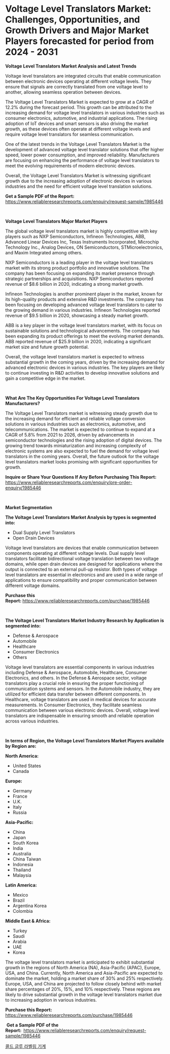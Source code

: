 <p><h1>Voltage Level Translators Market: Challenges, Opportunities, and Growth Drivers and Major Market Players forecasted for period from 2024 - 2031</h1></p><p><strong>Voltage Level Translators Market Analysis and Latest Trends</strong></p>
<p><p>Voltage level translators are integrated circuits that enable communication between electronic devices operating at different voltage levels. They ensure that signals are correctly translated from one voltage level to another, allowing seamless operation between devices.</p><p>The Voltage Level Translators Market is expected to grow at a CAGR of 12.2% during the forecast period. This growth can be attributed to the increasing demand for voltage level translators in various industries such as consumer electronics, automotive, and industrial applications. The rising adoption of IoT devices and smart sensors is also driving the market growth, as these devices often operate at different voltage levels and require voltage level translators for seamless communication.</p><p>One of the latest trends in the Voltage Level Translators Market is the development of advanced voltage level translator solutions that offer higher speed, lower power consumption, and improved reliability. Manufacturers are focusing on enhancing the performance of voltage level translators to meet the evolving requirements of modern electronic devices.</p><p>Overall, the Voltage Level Translators Market is witnessing significant growth due to the increasing adoption of electronic devices in various industries and the need for efficient voltage level translation solutions.</p></p>
<p><strong>Get a Sample PDF of the Report:&nbsp;</strong> <a href="https://www.reliableresearchreports.com/enquiry/request-sample/1985446">https://www.reliableresearchreports.com/enquiry/request-sample/1985446</a></p>
<p>&nbsp;</p>
<p><strong>Voltage Level Translators Major Market Players</strong></p>
<p><p>The global voltage level translators market is highly competitive with key players such as NXP Semiconductors, Infineon Technologies, ABB, Advanced Linear Devices Inc, Texas Instruments Incorporated, Microchip Technology Inc., Analog Devices, ON Semiconductors, STMicroelectronics, and Maxim Integrated among others.</p><p>NXP Semiconductors is a leading player in the voltage level translators market with its strong product portfolio and innovative solutions. The company has been focusing on expanding its market presence through strategic partnerships and acquisitions. NXP Semiconductors reported revenue of $8.6 billion in 2020, indicating a strong market growth.</p><p>Infineon Technologies is another prominent player in the market, known for its high-quality products and extensive R&D investments. The company has been focusing on developing advanced voltage level translators to cater to the growing demand in various industries. Infineon Technologies reported revenue of $9.5 billion in 2020, showcasing a steady market growth.</p><p>ABB is a key player in the voltage level translators market, with its focus on sustainable solutions and technological advancements. The company has been expanding its product offerings to meet the evolving market demands. ABB reported revenue of $25.9 billion in 2020, indicating a significant market size and future growth potential.</p><p>Overall, the voltage level translators market is expected to witness substantial growth in the coming years, driven by the increasing demand for advanced electronic devices in various industries. The key players are likely to continue investing in R&D activities to develop innovative solutions and gain a competitive edge in the market.</p></p>
<p>&nbsp;</p>
<p><strong>What Are The Key Opportunities For Voltage Level Translators Manufacturers?</strong></p>
<p><p>The Voltage Level Translators market is witnessing steady growth due to the increasing demand for efficient and reliable voltage conversion solutions in various industries such as electronics, automotive, and telecommunications. The market is expected to continue to expand at a CAGR of 5.8% from 2021 to 2026, driven by advancements in semiconductor technologies and the rising adoption of digital devices. The growing trend towards miniaturization and increasing complexity of electronic systems are also expected to fuel the demand for voltage level translators in the coming years. Overall, the future outlook for the voltage level translators market looks promising with significant opportunities for growth.</p></p>
<p><strong>Inquire or Share Your Questions If Any Before Purchasing This Report:</strong> <a href="https://www.reliableresearchreports.com/enquiry/pre-order-enquiry/1985446">https://www.reliableresearchreports.com/enquiry/pre-order-enquiry/1985446</a></p>
<p>&nbsp;</p>
<p><strong>Market Segmentation</strong></p>
<p><strong>The Voltage Level Translators Market Analysis by types is segmented into:</strong></p>
<p><ul><li>Dual Supply Level Translators</li><li>Open Drain Devices</li></ul></p>
<p><p>Voltage level translators are devices that enable communication between components operating at different voltage levels. Dual supply level translators facilitate bidirectional voltage translation between two voltage domains, while open drain devices are designed for applications where the output is connected to an external pull-up resistor. Both types of voltage level translators are essential in electronics and are used in a wide range of applications to ensure compatibility and proper communication between different voltage domains.</p></p>
<p><strong>Purchase this Report:&nbsp;</strong><a href="https://www.reliableresearchreports.com/purchase/1985446">https://www.reliableresearchreports.com/purchase/1985446</a></p>
<p>&nbsp;</p>
<p><strong>The Voltage Level Translators Market Industry Research by Application is segmented into:</strong></p>
<p><ul><li>Defense & Aerospace</li><li>Automobile</li><li>Healthcare</li><li>Consumer Electronics</li><li>Others</li></ul></p>
<p><p>Voltage level translators are essential components in various industries including Defense & Aerospace, Automobile, Healthcare, Consumer Electronics, and others. In the Defense & Aerospace sector, voltage translators play a crucial role in ensuring the proper functioning of communication systems and sensors. In the Automobile industry, they are utilized for efficient data transfer between different components. In Healthcare, voltage translators are used in medical devices for accurate measurements. In Consumer Electronics, they facilitate seamless communication between various electronic devices. Overall, voltage level translators are indispensable in ensuring smooth and reliable operation across various industries.</p></p>
<p>&nbsp;</p>
<p><strong>In terms of Region, the Voltage Level Translators Market Players available by Region are:</strong></p>
<p>
    <p> <strong> North America: </strong>
        <ul>
            <li>United States</li>
            <li>Canada</li>
        </ul>
        </p> 
    <p> <strong> Europe: </strong>
        <ul>
            <li>Germany</li>
            <li>France</li>
            <li>U.K.</li>
            <li>Italy</li>
            <li>Russia</li>
        </ul>
        </p> 
    <p> <strong> Asia-Pacific: </strong>
        <ul>
            <li>China</li>
            <li>Japan</li>
            <li>South Korea</li>
            <li>India</li>
            <li>Australia</li>
            <li>China Taiwan</li>
            <li>Indonesia</li>
            <li>Thailand</li>
            <li>Malaysia</li>
        </ul>
        </p> 
    <p> <strong> Latin America: </strong>
        <ul>
            <li>Mexico</li>
            <li>Brazil</li>
            <li>Argentina Korea</li>
            <li>Colombia</li>
        </ul>
        </p> 
    <p> <strong> Middle East & Africa: </strong>
        <ul>
            <li>Turkey</li>
            <li>Saudi</li>
            <li>Arabia</li>
            <li>UAE</li>
            <li>Korea</li>
        </ul>
    </p>
    </p>
<p><p>The voltage level translators market is anticipated to exhibit substantial growth in the regions of North America (NA), Asia-Pacific (APAC), Europe, USA, and China. Currently, North America and Asia-Pacific are expected to dominate the market, holding a market share of 30% and 25% respectively. Europe, USA, and China are projected to follow closely behind with market share percentages of 20%, 15%, and 10% respectively. These regions are likely to drive substantial growth in the voltage level translators market due to increasing adoption in various industries.</p></p>
<p><strong>Purchase this Report: </strong><a href="https://www.reliableresearchreports.com/purchase/1985446">https://www.reliableresearchreports.com/purchase/1985446</a></p>
<p>&nbsp;<strong>Get a Sample PDF of the Report:&nbsp;&nbsp;</strong><a href="https://www.reliableresearchreports.com/enquiry/request-sample/1985446">https://www.reliableresearchreports.com/enquiry/request-sample/1985446</a></p>
<p><strong></strong></p>
<p><p><a href="https://github.com/vdhdwjyp90142/Market-Research-Report-List-1/blob/main/11908969939.md">콜드 글루 라벨링 기계</a></p></p>